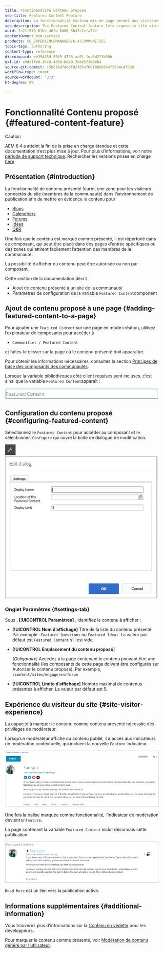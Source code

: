 ```yaml
---
title: Fonctionnalité Contenu proposé
seo-title: Featured Content Feature
description: La fonctionnalité Contenu mis en page permet aux visiteurs connectés du site de mettre en surbrillance le contenu.
seo-description: The Featured Content feature lets signed-in site visitors highlight content
uuid: 7a2ff570-01bb-46fb-8d66-3b47e2efa72e
contentOwner: msm-service
products: SG_EXPERIENCEMANAGER/6.4/COMMUNITIES
topic-tags: authoring
content-type: reference
discoiquuid: ee39435d-80f5-4758-ae01-1ea0d221b00b
exl-id: a0dcffed-1040-4d6d-b8e9-3bbe5f30deb4
source-git-commit: c5b816d74c6f02f85476d16868844f39b4c47996
workflow-type: tm+mt
source-wordcount: '372'
ht-degree: 8%

---
```


# Fonctionnalité Contenu proposé {#featured-content-feature}

>[!CAUTION]
>
>AEM 6.4 a atteint la fin de la prise en charge étendue et cette documentation n’est plus mise à jour. Pour plus d’informations, voir notre [période de support technique](https://helpx.adobe.com/fr/support/programs/eol-matrix.html). Rechercher les versions prises en charge [here](https://experienceleague.adobe.com/docs/?lang=fr).

## Présentation {#introduction}

La fonctionnalité de contenu présenté fournit une zone pour les visiteurs connectés du site (membres de la communauté) dans l’environnement de publication afin de mettre en évidence le contenu pour

* [Blogs](blog-feature.md)
* [Calendriers](calendar.md)
* [Forums](forum.md)
* [Idées](ideation-feature.md)
* [Q&amp;R](working-with-qna.md)

Une fois que le contenu est marqué comme présenté, il est répertorié dans ce composant, qui peut être placé dans des pages d’entrée spécifiques ou des zones qui attirent facilement l’attention des membres de la communauté.

La possibilité d’afficher du contenu peut être autorisée ou non par composant.

Cette section de la documentation décrit

* Ajout de contenu présenté à un site de la communauté
* Paramètres de configuration de la variable `Featured Content`component

## Ajout de contenu proposé à une page {#adding-featured-content-to-a-page}

Pour ajouter une `Featured Content` sur une page en mode création, utilisez l’explorateur de composants pour accéder à

* `Communities / Featured Content`

et faites-le glisser sur la page où le contenu présenté doit apparaître.

Pour obtenir les informations nécessaires, consultez la section [Principes de base des composants des communautés](basics.md).

Lorsque la variable [bibliothèques côté client requises](essentials-featured.md#essentials-for-client-side) sont incluses, c’est ainsi que la variable `Featured Content`apparaît :

![chlimage_1-13](assets/chlimage_1-13.png)

## Configuration du contenu proposé {#configuring-featured-content}

Sélectionnez le `Featured Content` pour accéder au composant et le sélectionner. `Configure` qui ouvre la boîte de dialogue de modification.

![chlimage_1-14](assets/chlimage_1-14.png) ![chlimage_1-15](assets/chlimage_1-15.png)

### Onglet Paramètres {#settings-tab}

Sous , **[!UICONTROL Paramètres]** , identifiez le contenu à afficher :

* **[!UICONTROL Nom d’affichage]**
Titre de la liste du contenu présenté. Par exemple : 
`Featured Questions` ou `Featured Ideas`. La valeur par défaut est `Featured Content` s’il est vide.

* **[!UICONTROL Emplacement du contenu proposé]**

   *(Obligatoire)* Accédez à la page contenant le contenu pouvant être une fonctionnalité (les composants de cette page doivent être configurés sur Autoriser le contenu proposé). Par exemple, `/content/sites/engage/en/forum`

* **[!UICONTROL Limite d’affichage]**
Nombre maximal de contenus présentés à afficher. La valeur par défaut est 5.

## Expérience du visiteur du site {#site-visitor-experience}

La capacité à marquer le contenu comme contenu présenté nécessite des privilèges de modérateur.

Lorsqu’un modérateur affiche du contenu publié, il a accès aux indicateurs de modération contextuelle, qui incluent la nouvelle `Feature` Indicateur.

![chlimage_1-16](assets/chlimage_1-16.png)

Une fois la balise marquée comme fonctionnalité, l’indicateur de modération devient `Unfeature`.

La page contenant la variable `Featured Content` inclut désormais cette publication.

![chlimage_1-17](assets/chlimage_1-17.png)

`Read More` est un lien vers la publication active.

## Informations supplémentaires {#additional-information}

Vous trouverez plus d’informations sur la [Contenu en vedette](essentials-featured.md) pour les développeurs.

Pour marquer le contenu comme présenté, voir [Modération de contenu généré par l’utilisateur](moderate-ugc.md).
